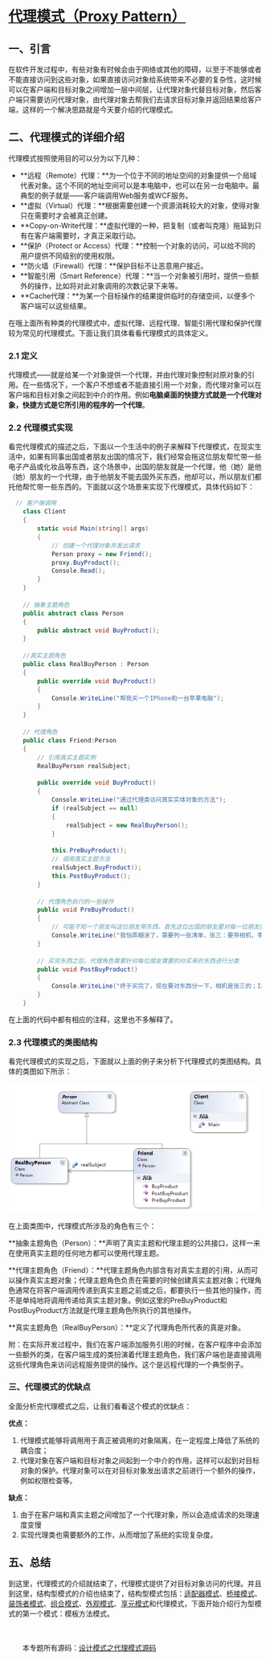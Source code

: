 # [代理模式（Proxy Pattern）](https://www.cnblogs.com/zhili/p/ProxyPattern.html)

## 一、引言

在软件开发过程中，有些对象有时候会由于网络或其他的障碍，以至于不能够或者不能直接访问到这些对象，如果直接访问对象给系统带来不必要的复杂性，这时候可以在客户端和目标对象之间增加一层中间层，让代理对象代替目标对象，然后客户端只需要访问代理对象，由代理对象去帮我们去请求目标对象并返回结果给客户端，这样的一个解决思路就是今天要介绍的代理模式。

## 二、代理模式的详细介绍

代理模式按照使用目的可以分为以下几种：

- **远程（Remote）代理：**为一个位于不同的地址空间的对象提供一个局域代表对象。这个不同的地址空间可以是本电脑中，也可以在另一台电脑中。最典型的例子就是——客户端调用Web服务或WCF服务。
- **虚拟（Virtual）代理：**根据需要创建一个资源消耗较大的对象，使得对象只在需要时才会被真正创建。
- **Copy-on-Write代理：**虚拟代理的一种，把复制（或者叫克隆）拖延到只有在客户端需要时，才真正采取行动。
- **保护（Protect or Access）代理：**控制一个对象的访问，可以给不同的用户提供不同级别的使用权限。
- **防火墙（Firewall）代理：**保护目标不让恶意用户接近。
- **智能引用（Smart Reference）代理：**当一个对象被引用时，提供一些额外的操作，比如将对此对象调用的次数记录下来等。
- **Cache代理：**为某一个目标操作的结果提供临时的存储空间，以便多个客户端可以这些结果。

在哦上面所有种类的代理模式中，虚拟代理、远程代理、智能引用代理和保护代理较为常见的代理模式。下面让我们具体看看代理模式的具体定义。

### 2.1 定义

代理模式——就是给某一个对象提供一个代理，并由代理对象控制对原对象的引用。在一些情况下，一个客户不想或者不能直接引用一个对象，而代理对象可以在客户端和目标对象之间起到中介的作用。例如**电脑桌面的快捷方式就是一个代理对象，快捷方式是它所引用的程序的一个代理**。

### 2.2 代理模式实现

看完代理模式的描述之后，下面以一个生活中的例子来解释下代理模式，在现实生活中，如果有同事出国或者朋友出国的情况下，我们经常会拖这位朋友帮忙带一些电子产品或化妆品等东西，这个场景中，出国的朋友就是一个代理，他（她）是他（她）朋友的一个代理，由于他朋友不能去国外买东西，他却可以，所以朋友们都托他帮忙带一些东西的。下面就以这个场景来实现下代理模式，具体代码如下：

```c#
  // 客户端调用
    class Client
    {
        static void Main(string[] args)
        {
            // 创建一个代理对象并发出请求
            Person proxy = new Friend();
            proxy.BuyProduct();
            Console.Read();
        }
    }

    // 抽象主题角色
    public abstract class Person
    {
        public abstract void BuyProduct();
    }

    //真实主题角色
    public class RealBuyPerson : Person
    {
        public override void BuyProduct()
        {
            Console.WriteLine("帮我买一个IPhone和一台苹果电脑");
        }
    }

    // 代理角色
    public class Friend:Person
    {
        // 引用真实主题实例
        RealBuyPerson realSubject;

        public override void BuyProduct()
        {
            Console.WriteLine("通过代理类访问真实实体对象的方法");
            if (realSubject == null)
            {
                realSubject = new RealBuyPerson();
            }

            this.PreBuyProduct();
            // 调用真实主题方法
            realSubject.BuyProduct();
            this.PostBuyProduct();
        }

        // 代理角色执行的一些操作
        public void PreBuyProduct()
        {
            // 可能不知一个朋友叫这位朋友带东西，首先这位出国的朋友要对每一位朋友要带的东西列一个清单等
            Console.WriteLine("我怕弄糊涂了，需要列一张清单，张三：要带相机，李四：要带Iphone...........");
        }
        
        // 买完东西之后，代理角色需要针对每位朋友需要的对买来的东西进行分类
        public void PostBuyProduct()
        {
            Console.WriteLine("终于买完了，现在要对东西分一下，相机是张三的；Iphone是李四的..........");
        }
    }
```

在上面的代码中都有相应的注释，这里也不多解释了。

### 2.3 代理模式的类图结构

看完代理模式的实现之后，下面就以上面的例子来分析下代理模式的类图结构。具体的类图如下所示：

![img](Proxy.assets/27143323-c933932923ff4e47a43f57e0628fac59.png)

在上面类图中，代理模式所涉及的角色有三个：

**抽象主题角色（Person）：**声明了真实主题和代理主题的公共接口，这样一来在使用真实主题的任何地方都可以使用代理主题。

**代理主题角色（Friend）：**代理主题角色内部含有对真实主题的引用，从而可以操作真实主题对象；代理主题角色负责在需要的时候创建真实主题对象；代理角色通常在将客户端调用传递到真实主题之前或之后，都要执行一些其他的操作，而不是单纯地将调用传递给真实主题对象。例如这里的PreBuyProduct和PostBuyProduct方法就是代理主题角色所执行的其他操作。

**真实主题角色（RealBuyPerson）：**定义了代理角色所代表的真是对象。

附：在实际开发过程中，我们在客户端添加服务引用的时候，在客户程序中会添加一些额外的类，在客户端生成的类扮演着代理主题角色，我们客户端也是直接调用这些代理角色来访问远程服务提供的操作。这个是远程代理的一个典型例子。

### 三、代理模式的优缺点

全面分析完代理模式之后，让我们看看这个模式的优缺点：

**优点：**

1. 代理模式能够将调用用于真正被调用的对象隔离，在一定程度上降低了系统的耦合度；
2. 代理对象在客户端和目标对象之间起到一个中介的作用，这样可以起到对目标对象的保护。代理对象可以在对目标对象发出请求之前进行一个额外的操作，例如权限检查等。

**缺点：**

1.  由于在客户端和真实主题之间增加了一个代理对象，所以会造成请求的处理速度变慢
2. 实现代理类也需要额外的工作，从而增加了系统的实现复杂度。

## 五、总结

到这里，代理模式的介绍就结束了，代理模式提供了对目标对象访问的代理。并且到这里，结构型模式的介绍也结束了，结构型模式包括：[适配器模式](http://www.cnblogs.com/zhili/p/AdapterPattern.html)、[桥接模式](http://www.cnblogs.com/zhili/p/BridgePattern.html)、[装饰者模式](http://www.cnblogs.com/zhili/p/DecoratorPattern.html)、[组合模式](http://www.cnblogs.com/zhili/p/CompositePattern.html)、[外观模式](http://www.cnblogs.com/zhili/p/FacadePattern.html)、[享元模式](http://www.cnblogs.com/zhili/p/FlyweightPattern.html)和代理模式，下面开始介绍行为型模式的第一个模式：模板方法模式。

　　

　　本专题所有源码：[设计模式之代理模式源码](https://files.cnblogs.com/zhili/设计模式之代理模式.rar)